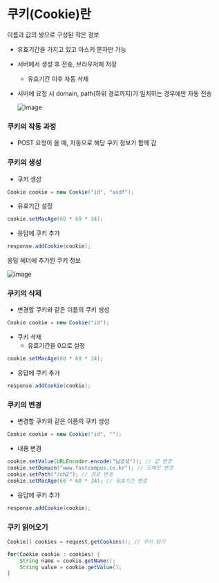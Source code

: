 # **쿠키(Cookie)란**

이름과 값의 쌍으로 구성된 작은 정보

- 유효기간을 가지고 있고 아스키 문자만 가능
- 서버에서 생성 후 전송, 브라우저에 저장
    - 유효기간 이후 자동 삭제
- 서버에 요청 시 domain, path(하위 경로까지)가 일치하는 경우에만 자동 전송
    
    ![image](https://github.com/jminkkk/TIL/assets/102847513/23a78aab-77c7-44b9-b43c-d4d766a91f33)

    

### 쿠키의 작동 과정

- POST 요청이 올 때, 자동으로 해당 쿠키 정보가 함께 감

### 쿠키의 생성

- 쿠키 생성

```java
Cookie cookie = new Cookie("id", "asdf");
```

- 유효기간 설정

```java
cookie.setMacAge(60 * 60 * 24);
```

- 응답에 쿠키 추가

```java
response.addCookie(cookie);
```

응답 헤더에 추가된 쿠키 정보

![image](https://github.com/jminkkk/TIL/assets/102847513/93813e7e-4475-46bc-bc11-3c07adc50f4a)


### 쿠키의 삭제

- 변경할 쿠키와 같은 이름의 쿠키 생성

```java
Cookie cookie = new Cookie("id");
```

- 쿠키 삭제
    - 유효기간을 0으로 설정

```java
cookie.setMacAge(60 * 60 * 24);
```

- 응답에 쿠키 추가

```java
response.addCookie(cookie);
```

### 쿠키의 변경

- 변경할 쿠키와 같은 이름의 쿠키 생성

```java
Cookie cookie = new Cookie("id", "");
```

- 내용 변경

```java
cookie.setValue(URLEncoder.encode("남궁성")); // 값 변경
cookie.setDomain("www.fastcampus.co.kr"); // 도메인 변경
cookie.setPath("/ch2"); // 경로 변경
cookie.setMacAge(60 * 60 * 24); // 유효기간 변경
```

- 응답에 쿠키 추가

```java
response.addCookie(cookie);
```

### 쿠키 읽어오기
```java
Cookie[] cookies = request.getCookies(); // 쿠키 읽기

for(Cookie cookie : cookies) {
	String name = cookie.getName();
	String value = cookie.getValue();
}
```